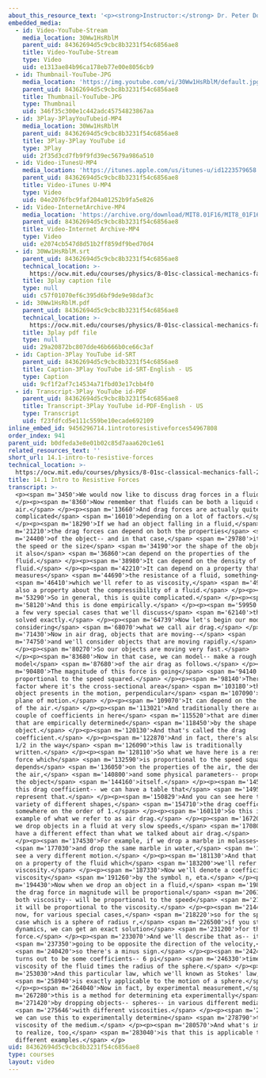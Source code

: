 ```yaml
---
about_this_resource_text: '<p><strong>Instructor:</strong> Dr. Peter Dourmashkin</p>'
embedded_media:
  - id: Video-YouTube-Stream
    media_location: 30Ww1HsRblM
    parent_uid: 84362694d5c9cbc8b3231f54c6856ae8
    title: Video-YouTube-Stream
    type: Video
    uid: e1313ae84b96ca178eb77e00e8056cb9
  - id: Thumbnail-YouTube-JPG
    media_location: 'https://img.youtube.com/vi/30Ww1HsRblM/default.jpg'
    parent_uid: 84362694d5c9cbc8b3231f54c6856ae8
    title: Thumbnail-YouTube-JPG
    type: Thumbnail
    uid: 346f35c300e1c442adc45754823867aa
  - id: 3Play-3PlayYouTubeid-MP4
    media_location: 30Ww1HsRblM
    parent_uid: 84362694d5c9cbc8b3231f54c6856ae8
    title: 3Play-3Play YouTube id
    type: 3Play
    uid: 2f35d3cd7fb9f9fd39ec5679a986a510
  - id: Video-iTunesU-MP4
    media_location: 'https://itunes.apple.com/us/itunes-u/id1223579658'
    parent_uid: 84362694d5c9cbc8b3231f54c6856ae8
    title: Video-iTunes U-MP4
    type: Video
    uid: 04e2076fbc9faf204a01252b9fa5e826
  - id: Video-InternetArchive-MP4
    media_location: 'https://archive.org/download/MIT8.01F16/MIT8_01F16_L14v01_360p.mp4'
    parent_uid: 84362694d5c9cbc8b3231f54c6856ae8
    title: Video-Internet Archive-MP4
    type: Video
    uid: e2074cb547d8d51b2ff859df9bed70d4
  - id: 30Ww1HsRblM.srt
    parent_uid: 84362694d5c9cbc8b3231f54c6856ae8
    technical_location: >-
      https://ocw.mit.edu/courses/physics/8-01sc-classical-mechanics-fall-2016/week-4-drag-forces-constraints-and-continuous-systems/14.1-intro-to-resistive-forces/14.1-intro-to-resistive-forces/30Ww1HsRblM.srt
    title: 3play caption file
    type: null
    uid: c57f01070ef6c395d6bf9de9e98daf3c
  - id: 30Ww1HsRblM.pdf
    parent_uid: 84362694d5c9cbc8b3231f54c6856ae8
    technical_location: >-
      https://ocw.mit.edu/courses/physics/8-01sc-classical-mechanics-fall-2016/week-4-drag-forces-constraints-and-continuous-systems/14.1-intro-to-resistive-forces/14.1-intro-to-resistive-forces/30Ww1HsRblM.pdf
    title: 3play pdf file
    type: null
    uid: 29a20872bc807dde46b666b0ce66c3af
  - id: Caption-3Play YouTube id-SRT
    parent_uid: 84362694d5c9cbc8b3231f54c6856ae8
    title: Caption-3Play YouTube id-SRT-English - US
    type: Caption
    uid: 9cf1f2af7c14534a71fbd03e17cbb4f0
  - id: Transcript-3Play YouTube id-PDF
    parent_uid: 84362694d5c9cbc8b3231f54c6856ae8
    title: Transcript-3Play YouTube id-PDF-English - US
    type: Transcript
    uid: f23fdfcd5e111c559be10ecade692109
inline_embed_id: 9456296714.1introtoresistiveforces54967808
order_index: 941
parent_uid: b0dfeda3e8e01b02c85d7aaa620c1e61
related_resources_text: ''
short_url: 14.1-intro-to-resistive-forces
technical_location: >-
  https://ocw.mit.edu/courses/physics/8-01sc-classical-mechanics-fall-2016/week-4-drag-forces-constraints-and-continuous-systems/14.1-intro-to-resistive-forces/14.1-intro-to-resistive-forces
title: 14.1 Intro to Resistive Forces
transcript: >-
  <p><span m='3450'>We would now like to discuss drag forces in a fluid.</span>
  </p><p><span m='8360'>Now remember that fluids can be both a liquid or
  air.</span> </p><p><span m='13660'>And drag forces are actually quite
  complicated</span> <span m='16010'>depending on a lot of factors.</span>
  </p><p><span m='18290'>If we had an object falling in a fluid,</span> <span
  m='21210'>the drag forces can depend on both the properties</span> <span
  m='24400'>of the object-- and in that case,</span> <span m='29780'>it might be
  the speed or the size</span> <span m='34190'>or the shape of the object-- and
  it also</span> <span m='36860'>can depend on the properties of the
  fluid.</span> </p><p><span m='38980'>It can depend on the density of the
  fluid.</span> </p><p><span m='42210'>It can depend on a property that
  measures</span> <span m='44690'>the resistance of a fluid, something</span>
  <span m='46410'>which we'll refer to as viscosity,</span> <span m='49060'>and
  also a property about the compressibility of a fluid.</span> </p><p><span
  m='53290'>So in general, this is quite complicated.</span> </p><p><span
  m='58120'>And this is done empirically.</span> </p><p><span m='59950'>There's
  a few very special cases that we'll discuss</span> <span m='62140'>that can be
  solved exactly.</span> </p><p><span m='64739'>Now let's begin our modeling by
  considering</span> <span m='68070'>what we call air drag.</span> </p><p><span
  m='71430'>Now in air drag, objects that are moving--</span> <span
  m='74750'>and we'll consider objects that are moving rapidly.</span>
  </p><p><span m='80270'>So our objects are moving very fast.</span>
  </p><p><span m='83680'>Now in that case, we can model-- make a rough
  model</span> <span m='87680'>of the air drag as follows.</span> </p><p><span
  m='90480'>The magnitude of this force is going</span> <span m='94140'>to be
  proportional to the speed squared.</span> </p><p><span m='98140'>There'll be a
  factor where it's the cross-sectional area</span> <span m='103180'>that the
  object presents in the motion, perpendicular</span> <span m='107090'>to the
  plane of motion.</span> </p><p><span m='109070'>It can depend on the density
  of the air.</span> </p><p><span m='113021'>And traditionally there are a
  couple of coefficients in here</span> <span m='115520'>that are dimensionless
  that are empirically determined</span> <span m='118450'>by the shape of the
  object.</span> </p><p><span m='120130'>And that's called the drag
  coefficient.</span> </p><p><span m='122870'>And in fact, there's also a factor
  1/2 in the way</span> <span m='126090'>this law is traditionally
  written.</span> </p><p><span m='128110'>So what we have here is a resistive
  force which</span> <span m='132590'>is proportional to the speed squared and
  depends</span> <span m='136050'>on the properties of the air, the density of
  the air,</span> <span m='140800'>and some physical parameters-- properties of
  the object</span> <span m='144160'>itself.</span> </p><p><span m='145410'>Now
  this drag coefficient-- we can have a table that</span> <span m='149570'>can
  represent that.</span> </p><p><span m='150829'>And you can see here that for a
  variety of different shapes,</span> <span m='154710'>the drag coefficient is
  somewhere on the order of 1.</span> </p><p><span m='160110'>So this is an
  example of what we refer to as air drag.</span> </p><p><span m='167200'>When
  we drop objects in a fluid at very slow speeds,</span> <span m='170800'>we
  have a different effect than what we talked about air drag.</span>
  </p><p><span m='174530'>For example, if we drop a marble in molasses</span>
  <span m='177030'>and drop the same marble in water,</span> <span m='178840'>we
  see a very different motion.</span> </p><p><span m='181130'>And that depends
  on a property of the fluid which</span> <span m='183200'>we'll refer to as
  viscosity.</span> </p><p><span m='187330'>Now we'll denote a coefficient of
  viscosity</span> <span m='191260'>by the symbol n, eta.</span> </p><p><span
  m='194430'>Now when we drop an object in a fluid,</span> <span m='198500'>that
  the drag force in magnitude will be proportional</span> <span m='206150'>to
  both viscosity-- will be proportional to the speed</span> <span m='210660'>and
  it will be proportional to the viscosity.</span> </p><p><span m='214400'>And
  now, for various special cases,</span> <span m='218220'>so for the special
  case which is a sphere of radius r,</span> <span m='226500'>if you study fluid
  dynamics, we can get an exact solution</span> <span m='231200'>for this drag
  force.</span> </p><p><span m='233070'>And we'll describe that as-- it's</span>
  <span m='237350'>going to be opposite the direction of the velocity,</span>
  <span m='240420'>so there's a minus sign.</span> </p><p><span m='242420'>There
  turns out to be some coefficients-- 6 pi</span> <span m='246330'>times the
  viscosity of the fluid times the radius of the sphere.</span> </p><p><span
  m='253030'>And this particular law, which we'll known as Stokes' law,</span>
  <span m='258940'>is exactly applicable to the motion of a sphere.</span>
  </p><p><span m='264040'>Now in fact, by experimental measurement,</span> <span
  m='267280'>this is a method for determining eta experimentally</span> <span
  m='271420'>by dropping objects-- spheres-- in various different media</span>
  <span m='275646'>with different viscosities.</span> </p><p><span m='276770'>So
  we can use this to experimentally determine</span> <span m='278790'>the
  viscosity of the medium.</span> </p><p><span m='280570'>And what's important
  to realize, too,</span> <span m='283040'>is that this is applicable to many
  different examples.</span> </p>
uid: 84362694d5c9cbc8b3231f54c6856ae8
type: courses
layout: video
---
```

